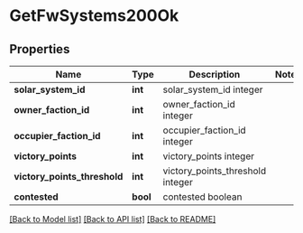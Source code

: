 # GetFwSystems200Ok

## Properties
Name | Type | Description | Notes
------------ | ------------- | ------------- | -------------
**solar_system_id** | **int** | solar_system_id integer | 
**owner_faction_id** | **int** | owner_faction_id integer | 
**occupier_faction_id** | **int** | occupier_faction_id integer | 
**victory_points** | **int** | victory_points integer | 
**victory_points_threshold** | **int** | victory_points_threshold integer | 
**contested** | **bool** | contested boolean | 

[[Back to Model list]](../README.md#documentation-for-models) [[Back to API list]](../README.md#documentation-for-api-endpoints) [[Back to README]](../README.md)


